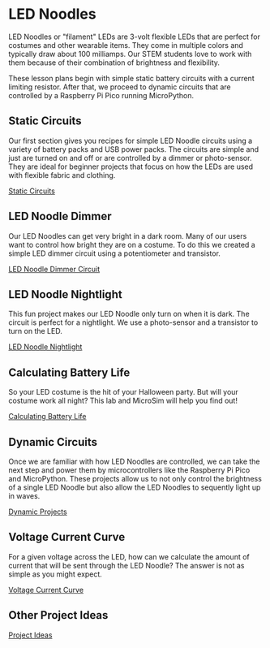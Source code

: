 # LED Noodles

LED Noodles or "filament" LEDs are 3-volt flexible LEDs that are perfect
for costumes and other wearable items.  They come in multiple colors
and typically draw about 100 milliamps.  Our STEM students love
to work with them because of their combination of brightness and flexibility.

These lesson plans begin with simple static battery circuits with a current limiting
resistor.  After that, we proceed to dynamic circuits that are controlled by a
Raspberry Pi Pico running MicroPython.

## Static Circuits

Our first section gives you recipes for simple
LED Noodle circuits using a variety of battery
packs and USB power packs.  The circuits are
simple and just are turned on and off or
are controlled by a dimmer or photo-sensor.  They
are ideal for beginner projects that focus on
how the LEDs are used with flexible fabric and
clothing.

[Static Circuits](./static-circuits.md)

## LED Noodle Dimmer

Our LED Noodles can get very bright in a dark room.
Many of our users want to control how bright they are
on a costume.  To do this we created a simple LED
dimmer circuit using a potentiometer and transistor.

[LED Noodle Dimmer Circuit](./led-noodle-dimmer.md)

## LED Noodle Nightlight

This fun project makes our LED Noodle only turn on
when it is dark.  The circuit is perfect for a nightlight.
We use a photo-sensor and a transistor to turn on
the LED.

[LED Noodle Nightlight](./led-noodle-nightlight.md)

## Calculating Battery Life

So your LED costume is the hit of your Halloween party.
But will your costume work all night?  This lab
and MicroSim will help you find out!

[Calculating Battery Life](calculating-battery-life.md)

## Dynamic Circuits

Once we are familiar with how LED Noodles are
controlled, we can take the next step and power
them by microcontrollers like the Raspberry Pi
Pico and MicroPython.  These projects allow us to not only
control the brightness of a single LED Noodle
but also allow the LED Noodles to sequently
light up in waves.

[Dynamic Projects](./dynamic-projects.md)

## Voltage Current Curve

For a given voltage across the LED, how can we
calculate the amount of current that will be sent
through the LED Noodle?  The answer is not
as simple as you might expect.

[Voltage Current Curve](./voltage-current-curve.md)

## Other Project Ideas

[Project Ideas](./project-ideas.md)